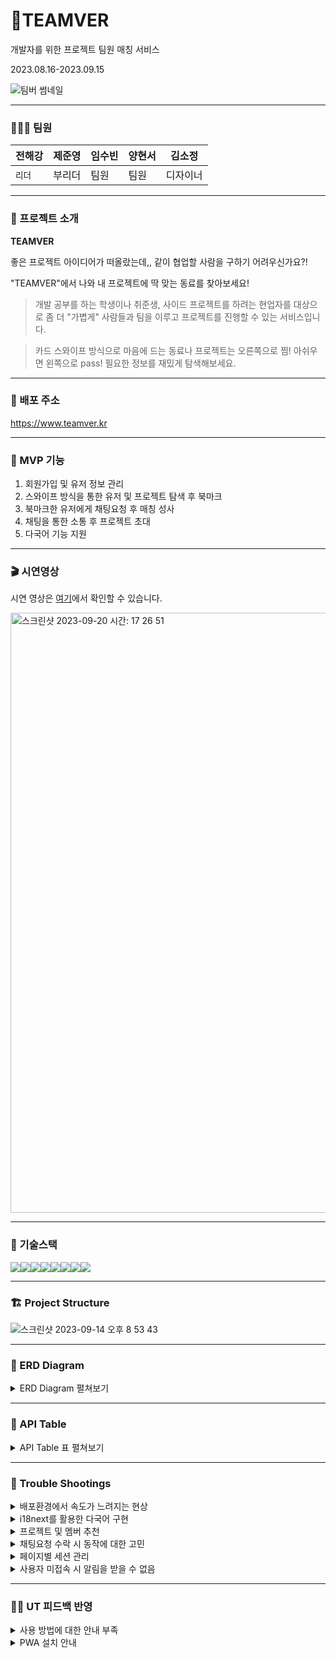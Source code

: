 # 🦫TEAMVER

개발자를 위한 프로젝트 팀원 매칭 서비스

2023.08.16-2023.09.15

![팀버 썸네일](https://github.com/HabitMonster/HabitMonster-FrontEnd/assets/130683029/eaf90845-40a0-44bc-9a8d-d7ad7685f19d)

---

### 🧑🏻‍💻 팀원

| 전해강 | 제준영 | 임수빈 | 양현서 | 김소정   |
| ------ | ------ | ------ | ------ | -------- |
| `리더` | 부리더 | 팀원   | 팀원   | 디자이너 |

---

### 🌈 프로젝트 소개

**TEAMVER**

좋은 프로젝트 아이디어가 떠올랐는데,, 같이 협업할 사람을 구하기 어려우신가요?!

"TEAMVER"에서 나와 내 프로젝트에 딱 맞는 동료를 찾아보세요!

> 개발 공부를 하는 학생이나 취준생, 사이드 프로젝트를 하려는 현업자를 대상으로 좀 더 "가볍게" 사람들과 팀을 이루고 프로젝트를 진행할 수 있는 서비스입니다.

> 카드 스와이프 방식으로 마음에 드는 동료나 프로젝트는 오른쪽으로 찜! 아쉬우면 왼쪽으로 pass! 필요한 정보를 재밌게 탐색해보세요.

---

### 📍 배포 주소

https://www.teamver.kr

---

### 📱 MVP 기능

1. 회원가입 및 유저 정보 관리
2. 스와이프 방식을 통한 유저 및 프로젝트 탐색 후 북마크
3. 북마크한 유저에게 채팅요청 후 매칭 성사
4. 채팅을 통한 소통 후 프로젝트 초대
5. 다국어 기능 지원

---

### 🎬 시연영상

시연 영상은 [여기](https://youtu.be/eVxusmxg6hw)에서 확인할 수 있습니다. 

<img width="960" alt="스크린샷 2023-09-20 시간: 17 26 51" src="https://github.com/HabitMonster/HabitMonster-FrontEnd/assets/130683029/5ea5cf03-b2ed-4782-8e72-2582e7deae8d">

---

### 🧩 기술스택

<img src="https://img.shields.io/badge/html-E34F26?style=for-the-badge&logo=html5&logoColor=white"><img src="https://img.shields.io/badge/typescript-3178C6?style=for-the-badge&logo=typescript&logoColor=white"><img src="https://img.shields.io/badge/next.js-000000?style=for-the-badge&logo=next.js&logoColor=white"><img src="https://img.shields.io/badge/reactquery-FF4154?style=for-the-badge&logo=reactquery&logoColor=white"><img src="https://img.shields.io/badge/zustand-764ABC?style=for-the-badge&logo=&logoColor=white"><img src="https://img.shields.io/badge/emotion-DB7093?style=for-the-badge&logo=emotion&logoColor=white"><img src="https://img.shields.io/badge/supabase-3FCF8E?style=for-the-badge&logo=supabase&logoColor=white"><img src="https://img.shields.io/badge/github-181717?style=for-the-badge&logo=github&logoColor=white">

---

### 🏗️ Project Structure

![스크린샷 2023-09-14 오후 8 53 43](https://github.com/jeonhaekang/teamver/assets/130683029/02a40a08-be38-49c2-a7bb-e223651273d8)

---

### 🔗 ERD Diagram

<details>
<summary>ERD Diagram 펼쳐보기</summary>

<img width="960" alt="스크린샷 2023-09-20 시간: 17 35 53" src="https://github.com/HabitMonster/HabitMonster-FrontEnd/assets/130683029/99b542a7-3ecf-4c5e-b9a4-ee9cc290ec9a">
<img width="960" alt="스크린샷 2023-09-20 시간: 17 35 42" src="https://github.com/HabitMonster/HabitMonster-FrontEnd/assets/130683029/29c40d0d-eb42-486f-835f-a1cb5fa84b20">
<img width="960" alt="스크린샷 2023-09-20 시간: 17 38 31" src="https://github.com/HabitMonster/HabitMonster-FrontEnd/assets/130683029/ede51bdd-fd8c-4a30-aebb-61d51c53d635">

</details>

---

### 📑 API Table

<details>
<summary>API Table 표 펼쳐보기</summary>

| API 이름                                                                                                                                                                                                                                                                                      | 분류     | 함수명                       | Method   | Request                                                                                                                                                                                                                                       | Response                                                                                                                                                                                                                                                                                                 |
| --------------------------------------------------------------------------------------------------------------------------------------------------------------------------------------------------------------------------------------------------------------------------------------------- | -------- | ---------------------------- | -------- | --------------------------------------------------------------------------------------------------------------------------------------------------------------------------------------------------------------------------------------------- | -------------------------------------------------------------------------------------------------------------------------------------------------------------------------------------------------------------------------------------------------------------------------------------------------------- |
| 상수 데이터                                                                                                                                                                                                                                                                                   | Constant | selectConstants              | `Select` | tables: [ ”areas”, ”jobs”, “languages”,“personalities”, “projectTypes”, “positions”, “reactions”, “skills” ]                                                                                                                                  | { areas: ConstantAreaTable, …. }                                                                                                                                                                                                                                                                         |
| 유저 프로필 생성                                                                                                                                                                                                                                                                              | Profile  | insertProfile                | `Insert` | { name: string, introduce: string, imageUrl: string, languages: ProfileLanguageInsert[], skills: ProfileSkillIId[], areas: [], jobs: ProfileJobId[], projectTypes: ProfileProjectTypeId[], personalities: ProfilePersonalityId[] }            |                                                                                                                                                                                                                                                                                                          |
| 유저 프로필 상세                                                                                                                                                                                                                                                                              | Profile  | selectProfile                | `Select` | userId                                                                                                                                                                                                                                        | { id: string, imagUrl: string, name: string, introduce: string, github: string, createdAt: Date, skills: profileSkillRow[], projectTypes: profileProjectTypeRow[], positions: profilePositionRow[], personalities: [], languages: profileLanguageRow[], jobs: profileJobRow[], areas: profileAreaRow[] } |
| 유저 프로필 수정                                                                                                                                                                                                                                                                              | Profile  | updateProfile                | `Update` | { profile?: ProfileInsert, languages?: rofileLanguageInsert[], skills?: ProfileSkillInsert[], areas?: ProfileAreaInsert[], jobs?: ProfileJobInsert[], projectTypes?: ProfilePRojectTypeInsert[], personalities?: ProfilePersonalityInsert[] } |                                                                                                                                                                                                                                                                                                          |
| 사용자 찜                                                                                                                                                                                                                                                                                     | Profile  | insertFollow                 | `Insert` | { myId: string, opponentId: string }                                                                                                                                                                                                          |                                                                                                                                                                                                                                                                                                          |
| 내가 찜한 사용자                                                                                                                                                                                                                                                                              | Profile  | selectFollows                | `Select` | myId: string                                                                                                                                                                                                                                  | profileAllDataRow[]                                                                                                                                                                                                                                                                                      |
| 찜한 사용자 삭제                                                                                                                                                                                                                                                                              | Profile  | deleteFollow                 | `Delete` | followId: string                                                                                                                                                                                                                              |                                                                                                                                                                                                                                                                                                          |
| 이름 중복검사                                                                                                                                                                                                                                                                                 | Profile  | checkNameValidation          | `Select` | nickname: string                                                                                                                                                                                                                              | { blog: string `or` null, createdAt: string, github: string, id: string, imageUrl: string, introduce: string, job: number, name: string, role: number }                                                                                                                                                  |
| 사용자 추천                                                                                                                                                                                                                                                                                   | Profile  | selectRecommendedProfiles    | `Select` | { skills: ConstantSkillRow["id"][], languages: ConstantLanguageRow["id"][], positions: ConstantPositionRow["id"][], areas: ConstantAreaRow["id"][], seedValue: number, userId: string, pageParam?: number, limit?: number }                   | projectAllDataRow[]                                                                                                                                                                                                                                                                                      |
| 참가 모드 변경                                                                                                                                                                                                                                                                                | Profile  | updateRole                   | `Update` | { id: string, role: number }                                                                                                                                                                                                                  |                                                                                                                                                                                                                                                                                                          |
| 프로젝트 상세                                                                                                                                                                                                                                                                                 | Project  | selectProject                | `Select` | projectId: string                                                                                                                                                                                                                             | { id: string, ownerId:string, name: string, description: string, imageUrl: string, recruitCount: text, startDate: Date, endDate: Date, state: ProjectState, types: ProjectTypeRow[], skills: ProjectSkillRow[], positions: ProjectPositionRow[], members: Profile[], languages: ProjectLanguagesRow[] }  |
| 프로젝트 생성                                                                                                                                                                                                                                                                                 | Project  | insertProject                | `Insert` | { ownerId: string, project: ProjectInsert, types: ProjectTypesId[], positions: ProjectPositionId[], languages: ProjectLanguageId[], skills: ProjectSkillId[], members: ProjectMemberId[] }                                                    |                                                                                                                                                                                                                                                                                                          |
| 프로젝트 수정                                                                                                                                                                                                                                                                                 | Project  | updateProject                | `Update` | { project?: ProjectInsert, types?: ProjectTypesInsert[], positions?: ProjectPositionInsert[], languages?: ProjectLanguageInsert[], skills?: ProjectSkillInsert[], members?: ProjectMemberInsert[] }                                           |                                                                                                                                                                                                                                                                                                          |
| 프로젝트 삭제                                                                                                                                                                                                                                                                                 | Project  | deleteProject                | `Delete` | projectId: string                                                                                                                                                                                                                             |                                                                                                                                                                                                                                                                                                          |
| 내 프로젝트 목록 (오너)                                                                                                                                                                                                                                                                       | Project  | selectOwnerProjects          | `Select` | myId: string                                                                                                                                                                                                                                  | projectAllDataRow[]                                                                                                                                                                                                                                                                                      |
| 내 프로젝트 목록 (참가자)                                                                                                                                                                                                                                                                     | Project  | selectMemberProjects         | `Select` | myId: string                                                                                                                                                                                                                                  | projectAllDataRow[]                                                                                                                                                                                                                                                                                      |
| 프로젝트 초대                                                                                                                                                                                                                                                                                 | Project  | insertProjectInvite          | `Insert` | { projectId: string, requesterId: string, receiverId: string }                                                                                                                                                                                |                                                                                                                                                                                                                                                                                                          |
| 프로젝트 초대 상태 변경                                                                                                                                                                                                                                                                       | Project  | updateProjectInviteState     | `Update` | { id: string, state: invite_state }                                                                                                                                                                                                           |                                                                                                                                                                                                                                                                                                          |
| 초대된 프로젝트 목록                                                                                                                                                                                                                                                                          | Project  | selectProjectInvites         | `Select` | receiverId: string                                                                                                                                                                                                                            |                                                                                                                                                                                                                                                                                                          |
| 프로젝트 찜                                                                                                                                                                                                                                                                                   | Project  | insertFollowProject          | `Insert` | { followerId: string, projectId: string }                                                                                                                                                                                                     |                                                                                                                                                                                                                                                                                                          |
| 내가 찜한 프로젝트 목록                                                                                                                                                                                                                                                                       | Project  | selectFollowProjects         | `Select` | myId: string                                                                                                                                                                                                                                  | { id: number, project: projectAllDataRow }[]                                                                                                                                                                                                                                                             |
| 프로젝트에 멤버 추가                                                                                                                                                                                                                                                                          | Project  | insertMemberToProject        | `Insert` | projectMembersInsertData: ProjectMembersInsert                                                                                                                                                                                                |                                                                                                                                                                                                                                                                                                          |
| 프로젝트에서 멤버 삭제                                                                                                                                                                                                                                                                        | Project  | deleteMemberInProject        | `Delete` | { projectId: number, memberId: string }                                                                                                                                                                                                       |                                                                                                                                                                                                                                                                                                          |
| 프로젝트 찜 삭제                                                                                                                                                                                                                                                                              | Project  | deleteFollowProject          | `Delete` | followProjectId: number                                                                                                                                                                                                                       |                                                                                                                                                                                                                                                                                                          |
| 프로젝트 추천                                                                                                                                                                                                                                                                                 | Project  | selectRecommendedProjects    | `Select` | { seedValue: number, userId: string, areas: ConstantAreaRow["id"][], projectType?: number, pageParam?: number, limit?: number }                                                                                                               | projectAllDataRow[]                                                                                                                                                                                                                                                                                      |
| 프로젝트 모집 상태 변경                                                                                                                                                                                                                                                                       | Project  | updateProjectState           | `Update` | { id: number, state: ProjectDataRow["state"] }                                                                                                                                                                                                |                                                                                                                                                                                                                                                                                                          |
| 채팅 요청 (멤버)                                                                                                                                                                                                                                                                              | Chat     | insertChatRequestMember      | `Insert` | { requesterId: string, receiverId: string }                                                                                                                                                                                                   |                                                                                                                                                                                                                                                                                                          |
| 채팅 요청 (오너)                                                                                                                                                                                                                                                                              | Chat     | insertChatRequestOwner       | `Insert` | { requesterId: string, receiverId: string }                                                                                                                                                                                                   |                                                                                                                                                                                                                                                                                                          |
| 내 채팅 요청 목록 (오너)                                                                                                                                                                                                                                                                      | Chat     | selectChatRequestOwner       | `Select` | { receiverId: string, state: invite_state }                                                                                                                                                                                                   | { id: number, state: invite_state, requesterProfile: profileAllDataRow }[]                                                                                                                                                                                                                               |
| 내 채팅 요청 목록 (멤버)                                                                                                                                                                                                                                                                      | Chat     | selectChatRequestMember      | `Select` | { receiverId: string, state: invite_state }                                                                                                                                                                                                   | { id: number, state: invite_state, requesterProfile: profileAllDataRow }[]                                                                                                                                                                                                                               |
| 채팅 요청 삭제 (멤버)                                                                                                                                                                                                                                                                         | Chat     | deleteChatRequestMember      | `Delete` | id: number                                                                                                                                                                                                                                    |                                                                                                                                                                                                                                                                                                          |
| 채팅 요청 삭제 (오너)                                                                                                                                                                                                                                                                         | Chat     | deleteChatRequestOwner       | `Delete` | id: number                                                                                                                                                                                                                                    |                                                                                                                                                                                                                                                                                                          |
| 채팅 요청 상태 변경 (오너)                                                                                                                                                                                                                                                                    | Chat     | updateChatRequestOwnerState  | `Update` | { id:string, state: invite_state }                                                                                                                                                                                                            |                                                                                                                                                                                                                                                                                                          |
| 채팅 요청 상태 변경 (멤버)                                                                                                                                                                                                                                                                    | Chat     | updateChatRequestMemberState | `Update` | { id:string, state: invite_state }                                                                                                                                                                                                            |                                                                                                                                                                                                                                                                                                          |
| 내 채팅 목록                                                                                                                                                                                                                                                                                  | Chat     | selectChatRoom               | `Select` | { roomId: string, userId: string }                                                                                                                                                                                                            | { id: int, members: profileAllDataRow[], messages: { id: number, message: string, sender: ProfileAllDataRow, createAt: Date }}                                                                                                                                                                           |
| 읽지 않은 메세지 확인                                                                                                                                                                                                                                                                         | Chat     | selectChatRooms              | `Select` | userId: string                                                                                                                                                                                                                                | { id: int, members: profileAllDataRow[], messages: { id: number, message: string, sender: ProfileAllDataRow, createAt: Date }}                                                                                                                                                                           |
| 채팅 메세지 입력하기                                                                                                                                                                                                                                                                          | Chat     | insertChatMessage            | `Insert` | { roomId: string, senderId: string, message: string }                                                                                                                                                                                         |                                                                                                                                                                                                                                                                                                          |
| 채팅 메세지 목록                                                                                                                                                                                                                                                                              | Chat     | selectChatMessages           | `Select` | roomId: number                                                                                                                                                                                                                                | { id: string, senderProfile: profileAllDataRow, message: string, createdAt: Date }[]                                                                                                                                                                                                                     |
| 채팅방에 참여한 유저 삭제                                                                                                                                                                                                                                                                     | Chat     | deleteChatMember             | `Delete` | { userId : string, roomId : number, }                                                                                                                                                                                                         |                                                                                                                                                                                                                                                                                                          |
| 채팅방 생성과 생성된 방에 유저 추가                                                                                                                                                                                                                                                           | Chat     | insertChatRoomWithMember     | `Insert` | { requestId: string, receiverId: string }                                                                                                                                                                                                     |                                                                                                                                                                                                                                                                                                          |
| 채팅창 유저 상태 변경                                                                                                                                                                                                                                                                         | Chat     | updateChatMemberState        | `Update` | { roomId: number, userId: string, state: boolean }                                                                                                                                                                                            |                                                                                                                                                                                                                                                                                                          |
| 채팅 요청 상태 변경 (오너)                                                                                                                                                                                                                                                                    | Chat     | updateChatRequestOwnerState  | `Update` | { id: number, state: "GRANT" `or` "DENIED" }                                                                                                                                                                                                  |                                                                                                                                                                                                                                                                                                          |
| 채팅 요청 상태 변경 (멤버)                                                                                                                                                                                                                                                                    | Chat     | updateChatRequestMemberState | `Update` | { id: number, state: "GRANT" `or` "DENIED" }                                                                                                                                                                                                  |                                                                                                                                                                                                                                                                                                          |
| 마지막 읽은 채팅 업데이트                                                                                                                                                                                                                                                                     | Chat     | updateLastReadMessage        | `Update` | { userId: string, roomId: number, lastReadMessageId: number }                                                                                                                                                                                 |                                                                                                                                                                                                                                                                                                          |
| 메세지 읽음 처리                                                                                                                                                                                                                                                                              | Chat     | updateMessageReadState       | `Update` | { roomId: string, userId: string }                                                                                                                                                                                                            |                                                                                                                                                                                                                                                                                                          |
| 채팅 상대 불러오기                                                                                                                                                                                                                                                                            | Chat     | selectOpponent               | `Select` | { roomId: string, userId: string }                                                                                                                                                                                                            | ProfileAllDataRow                                                                                                                                                                                                                                                                                        |
| 읽지 않은 메세지 불러오기(네비게이션바 표시)                                                                                                                                                                                                                                                  | Chat     | selectUnreadMessageCount     | `Select` | userId: string                                                                                                                                                                                                                                | data: number                                                                                                                                                                                                                                                                                             |
| 레파지토리 목록 불러오기                                                                                                                                                                                                                                                                      | Github   | getRepos                     | `Select` | username: string                                                                                                                                                                                                                              | GithubData[]                                                                                                                                                                                                                                                                                             |
| 레파지토리 1개 불러오기                                                                                                                                                                                                                                                                       | Github   | getRepo                      | `Select` | repoUrl: string                                                                                                                                                                                                                               | GithubData                                                                                                                                                                                                                                                                                               |
| 사용자 찜                                                                                                                                                                                                                                                                                     | Profile  | insertFollow                 | `Insert` | { myId: string, opponentId: string }                                                                                                                                                                                                          |                                                                                                                                                                                                                                                                                                          |
| 내가 찜한 사용자                                                                                                                                                                                                                                                                              | Profile  | selectFollows                | `Select` | myId: string                                                                                                                                                                                                                                  | profileAllDataRow[]                                                                                                                                                                                                                                                                                      |
| 찜한 사용자 삭제                                                                                                                                                                                                                                                                              | Profile  | deleteFollow                 | `Delete` | followId: string                                                                                                                                                                                                                              |                                                                                                                                                                                                                                                                                                          |
| 이름 중복검사                                                                                                                                                                                                                                                                                 | Profile  | checkNameValidation          | `Select` | nickname: string                                                                                                                                                                                                                              | { blog: string `or` null,createdAt: string, github: string, id: string, imageUrl: string, introduce: string, job: number, name: string, role: number }                                                                                                                                                   |
| 사용자 추천                                                                                                                                                                                                                                                                                   | Profile  | selectRecommendedProfiles    | `Select` | { skills: ConstantSkillRow["id"][], languages: ConstantLanguageRow["id"][], positions: ConstantPositionRow["id"][], areas: ConstantAreaRow["id"][], seedValue: number, userId: string, pageParam?: number, limit?: number }                   | projectAllDataRow[]                                                                                                                                                                                                                                                                                      |
| 참가 모드 변경                                                                                                                                                                                                                                                                                | Profile  | updateRole                   | `Update` | { id: string, role: number }                                                                                                                                                                                                                  |                                                                                                                                                                                                                                                                                                          |
| 프로젝트 상세                                                                                                                                                                                                                                                                                 | Project  | selectProject                | `Select` | projectId: string                                                                                                                                                                                                                             | { id: string, ownerId:string, name: string, description: string, imageUrl: string, recruitCount: text, startDate: Date, endDate: Date, state: ProjectState, types: ProjectTypeRow[], skills: ProjectSkillRow[], positions: ProjectPositionRow[], members: Profile[], languages: ProjectLanguagesRow[] }  |
| 프로젝트 생성                                                                                                                                                                                                                                                                                 | Project  | insertProject                | `Insert` | { ownerId: string, project: ProjectInsert, types: ProjectTypesId[], positions: ProjectPositionId[], languages: ProjectLanguageId[], skills: ProjectSkillId[], members: ProjectMemberId[] }                                                    |                                                                                                                                                                                                                                                                                                          |
| 프로젝트 수정                                                                                                                                                                                                                                                                                 | Project  | updateProject                | `Update` | { project?: ProjectInsert, types?: ProjectTypesInsert[], positions?: ProjectPositionInsert[], languages?: ProjectLanguageInsert[], skills?: ProjectSkillInsert[], members?: ProjectMemberInsert[] }                                           |                                                                                                                                                                                                                                                                                                          |
| 프로젝트 삭제                                                                                                                                                                                                                                                                                 | Project  | deleteProject                | `Delete` | projectId: string                                                                                                                                                                                                                             |                                                                                                                                                                                                                                                                                                          |
| 내 프로젝트 목록 (오너)                                                                                                                                                                                                                                                                       | Project  | selectOwnerProjects          | `Select` | myId: string                                                                                                                                                                                                                                  | projectAllDataRow[]                                                                                                                                                                                                                                                                                      |
| 내 프로젝트 목록 (참가자)                                                                                                                                                                                                                                                                     | Project  | selectMemberProjects         | `Select` | myId: string                                                                                                                                                                                                                                  | projectAllDataRow[]                                                                                                                                                                                                                                                                                      |
| 프로젝트 초대                                                                                                                                                                                                                                                                                 | Project  | insertProjectInvite          | `Insert` | { projectId: string, requesterId: string, receiverId: string }                                                                                                                                                                                |                                                                                                                                                                                                                                                                                                          |
| 프로젝트 초대 상태 변경                                                                                                                                                                                                                                                                       | Project  | updateProjectInviteState     | `Update` | { id: string, state: invite_state }                                                                                                                                                                                                           |                                                                                                                                                                                                                                                                                                          |
| 초대된 프로젝트 목록                                                                                                                                                                                                                                                                          | Project  | selectProjectInvites         | `Select` | receiverId: string                                                                                                                                                                                                                            |                                                                                                                                                                                                                                                                                                          |
| 프로젝트 찜                                                                                                                                                                                                                                                                                   | Project  | insertFollowProject          | `Insert` | { followerId: string, projectId: string }                                                                                                                                                                                                     |                                                                                                                                                                                                                                                                                                          |
| 내가 찜한 프로젝트 목록                                                                                                                                                                                                                                                                       | Project  | selectFollowProjects         | `Select` | myId: string                                                                                                                                                                                                                                  | { id: number, project: projectAllDataRow }[]                                                                                                                                                                                                                                                             |
| 프로젝트에 멤버 추가                                                                                                                                                                                                                                                                          | Project  | insertMemberToProject        | `Insert` | projectMembersInsertData: ProjectMembersInsert                                                                                                                                                                                                |                                                                                                                                                                                                                                                                                                          |
| 프로젝트에서 멤버 삭제                                                                                                                                                                                                                                                                        | Project  | deleteMemberInProject        | `Delete` | { projectId: number, memberId: string }                                                                                                                                                                                                       |                                                                                                                                                                                                                                                                                                          |
| 프로젝트 찜 삭제                                                                                                                                                                                                                                                                              | Project  | deleteFollowProject          | `Delete` | followProjectId: number                                                                                                                                                                                                                       |                                                                                                                                                                                                                                                                                                          |
| 프로젝트 추천                                                                                                                                                                                                                                                                                 | Project  | selectRecommendedProjects    | `Select` | { seedValue: number, userId: string, areas: ConstantAreaRow["id"][], projectType?: number, pageParam?: number, limit?: number }                                                                                                               | projectAllDataRow[]                                                                                                                                                                                                                                                                                      |
| 프로젝트 모집 상태 변경                                                                                                                                                                                                                                                                       | Project  | updateProjectState           | `Update` | { id: number, state: ProjectDataRow["state"] }                                                                                                                                                                                                |                                                                                                                                                                                                                                                                                                          |
| 채팅 요청 (멤버)                                                                                                                                                                                                                                                                              | Chat     | insertChatRequestMember      | `Insert` | { requesterId: string, receiverId: string }                                                                                                                                                                                                   |                                                                                                                                                                                                                                                                                                          |
| 채팅 요청 (오너)                                                                                                                                                                                                                                                                              | Chat     | insertChatRequestOwner       | `Insert` | { requesterId: string, receiverId: string }                                                                                                                                                                                                   |                                                                                                                                                                                                                                                                                                          |
| 내 채팅 요청 목록 (오너)                                                                                                                                                                                                                                                                      | Chat     | selectChatRequestOwner       | `Select` | { receiverId: string, state: invite_state }                                                                                                                                                                                                   | { id: number, state: invite_state, requesterProfile: profileAllDataRow }[]                                                                                                                                                                                                                               |
| 내 채팅 요청 목록 (멤버)                                                                                                                                                                                                                                                                      | Chat     | selectChatRequestMember      | `Select` | { receiverId: string, state: invite_state }                                                                                                                                                                                                   | { id: number, state: invite_state, requesterProfile: profileAllDataRow }[]                                                                                                                                                                                                                               |
| 채팅 요청 삭제 (멤버)                                                                                                                                                                                                                                                                         | Chat     | deleteChatRequestMember      | `Delete` | id: number                                                                                                                                                                                                                                    |                                                                                                                                                                                                                                                                                                          |
| 채팅 요청 삭제 (오너)                                                                                                                                                                                                                                                                         | Chat     | deleteChatRequestOwner       | `Delete` | id: number                                                                                                                                                                                                                                    |                                                                                                                                                                                                                                                                                                          |
| 채팅 요청 상태 변경 (오너)                                                                                                                                                                                                                                                                    | Chat     | updateChatRequestOwnerState  | `Update` | { id:string, state: invite_state }                                                                                                                                                                                                            |                                                                                                                                                                                                                                                                                                          |
| 채팅 요청 상태 변경 (멤버)                                                                                                                                                                                                                                                                    | Chat     | updateChatRequestMemberState | `Update` | { id:string, state: invite_state }                                                                                                                                                                                                            |                                                                                                                                                                                                                                                                                                          |
| 내 채팅 목록                                                                                                                                                                                                                                                                                  | Chat     | selectChatRoom               | `Select` | { roomId: string, userId: string }                                                                                                                                                                                                            | { id: int, members: profileAllDataRow[], messages: { id: number, message: string, sender: ProfileAllDataRow, createAt: Date }}                                                                                                                                                                           |
| 읽지 않은 메세지 확인                                                                                                                                                                                                                                                                         | Chat     | selectChatRooms              | `Select` | userId: string                                                                                                                                                                                                                                | { id: int, members: profileAllDataRow[], messages: { id: number, message: string, sender: ProfileAllDataRow, createAt: Date }}                                                                                                                                                                           |
| 채팅 메세지 입력하기                                                                                                                                                                                                                                                                          | Chat     | insertChatMessage            | `Insert` | { roomId: string, senderId: string, message: string }                                                                                                                                                                                         |                                                                                                                                                                                                                                                                                                          |
| 채팅 메세지 목록                                                                                                                                                                                                                                                                              | Chat     | selectChatMessages           | `Select` | roomId: number                                                                                                                                                                                                                                | { id: string, senderProfile: profileAllDataRow, message: string, createdAt: Date }[]                                                                                                                                                                                                                     |
| 채팅방에 참여한 유저 삭제                                                                                                                                                                                                                                                                     | Chat     | deleteChatMember             | `Delete` | { userId : string, roomId : number, }                                                                                                                                                                                                         |                                                                                                                                                                                                                                                                                                          |
| 채팅방 생성과 생성된 방에 유저 추가                                                                                                                                                                                                                                                           | Chat     | insertChatRoomWithMember     | `Insert` | { requestId: string, receiverId: string }                                                                                                                                                                                                     |                                                                                                                                                                                                                                                                                                          |
| 채팅창 유저 상태 변경                                                                                                                                                                                                                                                                         | Chat     | updateChatMemberState        | `Update` | { roomId: number, userId: string, state: boolean }                                                                                                                                                                                            |                                                                                                                                                                                                                                                                                                          |
| 채팅 요청 상태 변경 (오너)                                                                                                                                                                                                                                                                    | Chat     | updateChatRequestOwnerState  | `Update` | { id: number, state: "GRANT" `or` "DENIED" }                                                                                                                                                                                                  |                                                                                                                                                                                                                                                                                                          |
| 채팅 요청 상태 변경 (멤버)                                                                                                                                                                                                                                                                    | Chat     | updateChatRequestMemberState | `Update` | { id: number, state: "GRANT" `or` "DENIED" }                                                                                                                                                                                                  |                                                                                                                                                                                                                                                                                                          |
| 마지막 읽은 채팅 업데이트                                                                                                                                                                                                                                                                     | Chat     | updateLastReadMessage        | `Update` | { userId: string, roomId: number, lastReadMessageId: number }                                                                                                                                                                                 |                                                                                                                                                                                                                                                                                                          |
| 메세지 읽음 처리                                                                                                                                                                                                                                                                              | Chat     | updateMessageReadState       | `Update` | { roomId: string, userId: string }                                                                                                                                                                                                            |                                                                                                                                                                                                                                                                                                          |
| 채팅 상대 불러오기                                                                                                                                                                                                                                                                            | Chat     | selectOpponent               | `Select` | { roomId: string, userId: string }                                                                                                                                                                                                            | ProfileAllDataRow                                                                                                                                                                                                                                                                                        |
| 읽지 않은 메세지 불러오기(네비게이션바 표시) &nbsp;&nbsp;&nbsp;&nbsp;&nbsp;&nbsp;&nbsp;&nbsp;&nbsp;&nbsp;&nbsp;&nbsp;&nbsp;&nbsp;&nbsp;&nbsp;&nbsp;&nbsp;&nbsp;&nbsp;&nbsp;&nbsp;&nbsp;&nbsp;&nbsp;&nbsp;&nbsp;&nbsp;&nbsp;&nbsp;&nbsp;&nbsp;&nbsp;&nbsp;&nbsp;&nbsp;&nbsp;&nbsp;&nbsp;&nbsp; | Chat     | selectUnreadMessageCount     | `Select` | userId: string                                                                                                                                                                                                                                | data: number                                                                                                                                                                                                                                                                                             |
| 레파지토리 목록 불러오기                                                                                                                                                                                                                                                                      | Github   | getRepos                     | `Select` | username: string                                                                                                                                                                                                                              | GithubData[]                                                                                                                                                                                                                                                                                             |
| 레파지토리 1개 불러오기                                                                                                                                                                                                                                                                       | Github   | getRepo                      | `Select` | repoUrl: string                                                                                                                                                                                                                               | GithubData                                                                                                                                                                                                                                                                                               |
| 알림 목록 불러오기 (멤버)                                                                                                                                                                                                                                                                     | Notice   | selectNoticeMember           | `Select` | myId: string                                                                                                                                                                                                                                  | NoticeMemberAllDataRow[]                                                                                                                                                                                                                                                                                 |
| 알림 목록 불러오기 (오너)                                                                                                                                                                                                                                                                     | Notice   | selectNoticeOwner            | `Select` | myId: string                                                                                                                                                                                                                                  | NoticeOwnerAllDataRow[]                                                                                                                                                                                                                                                                                  |
| 읽지 않은 알림 (멤버)                                                                                                                                                                                                                                                                         | Notice   | selectNoticeCountMember      | `Select` | myId: string                                                                                                                                                                                                                                  | data: number                                                                                                                                                                                                                                                                                             |
| 읽지 않은 알림 (오너)                                                                                                                                                                                                                                                                         | Notice   | selectNoticeCountOwner       | `Select` | myId: string                                                                                                                                                                                                                                  | data: number                                                                                                                                                                                                                                                                                             |
| 알림 추가 (멤버)                                                                                                                                                                                                                                                                              | Notice   | insertNoticeMember           | `Insert` | {receiverId: string, requesterId: string, state: "ChatRequest" `or` "ChatGranted" `or` "TeamRequest" `or` "TeamGranted”}                                                                                                                      |                                                                                                                                                                                                                                                                                                          |
| 알림 추가 (오너)                                                                                                                                                                                                                                                                              | Notice   | insertNoticeOwner            | `Insert` | {receiverId: string, requesterId: string, state: "ChatRequest" `or` "ChatGranted" `or` "TeamRequest" `or` "TeamGranted”}                                                                                                                      |                                                                                                                                                                                                                                                                                                          |
| 알림 읽음 표시 (멤버)                                                                                                                                                                                                                                                                         | Notice   | updateNoticeMember           | `Update` | id: number                                                                                                                                                                                                                                    |                                                                                                                                                                                                                                                                                                          |
| 알림 읽음 표시 (오너)                                                                                                                                                                                                                                                                         | Notice   | updateNoticeOwner            | `Update` | id: number                                                                                                                                                                                                                                    |                                                                                                                                                                                                                                                                                                          |
| 알림 삭제 (멤버)                                                                                                                                                                                                                                                                              | Notice   | deleteNoticeMember           | `Delete` | id: number                                                                                                                                                                                                                                    |                                                                                                                                                                                                                                                                                                          |
| 알림 삭제 (오너)                                                                                                                                                                                                                                                                              | Notice   | deleteNoticeOwner            | `Delete` | id: number                                                                                                                                                                                                                                    |                                                                                                                                                                                                                                                                                                          |

</details>

---

### 💫 Trouble Shootings

<details>
<summary>배포환경에서 속도가 느려지는 현상</summary>

`문제`.

Vercel을 통해서 서비스를 배포한 환경에서 접속이 느려지는 현상

npm build, npm start로 실행한 로컬 환경에서는 속도가 정상

---

`시도`.

1.  서버사이드 렌더링에서 prefetch의 속도 측정
    `perfomance.now`를 사용해 prefetch에 소요되는 시간을 계산, 약 `60ms`로 빠르게 이루어지기에 문제없음

    ```tsx
    export const getServerSideProps: GetServerSideProps = requireAuthentication(
      async (context, session) => {
        // 시작 기록
        const start = performance.now();

        const queryClient = new QueryClient();

        await queryClient.prefetchQuery(profileKeys.selectProfile(session.user.id), () =>
          selectProfile(session.user.id)
        );

        // 종료 기록
        const end = performance.now();

        // 기록 계산
        console.log(`${end - start}ms`);

        return {
          props: {
            session,
            ...(await serverSideTranslations(context.locale as string, [
              "common",
              "profile",
              "project"
            ]))
          }
        };
      }
    );
    ```

2.  `@next/bundle-analyzer`를 사용하여 번들 사이즈 측정
    모든 번들이 500kb이하로 문제되는 번들을 발견하지 못함
    <img width="1431" alt="%E1%84%89%E1%85%B3%E1%84%8F%E1%85%B3%E1%84%85%E1%85%B5%E1%86%AB%E1%84%89%E1%85%A3%E1%86%BA_2023-09-04_%E1%84%8B%E1%85%A9%E1%84%8C%E1%85%A5%E1%86%AB_11 46 37" src="https://github.com/jeonhaekang/teamver/assets/130683029/8abae48e-375d-4859-b6a4-5ae586e1ba1b">

---

`해결`.

Vercel의 위치가 기본값인 워싱턴으로 설정되어 있었음, supabase 서버의 위치는 서울으로 설정되어 있었기에 물리적인 거리가 멀어서 응답이 지연됨

Function Region을 서울로 변경하여 적용
<img width="938" alt="서울" src="https://github.com/jeonhaekang/teamver/assets/130683029/97060e60-74cf-4496-8936-31fe890224d9">

변경전 라이트 하우스 Total Blocking Time이 240ms 였으나
<img width="732" alt="전" src="https://github.com/jeonhaekang/teamver/assets/130683029/06f7cfb5-25eb-44ac-a5d5-40932674432f">

수정 후 Total Blocking Time이 0ms로 크게 개선됨
<img width="679" alt="후" src="https://github.com/jeonhaekang/teamver/assets/130683029/5bf14168-8d49-443b-b86b-18ec9257cf0c">

</details>

<details>
<summary>i18next를 활용한 다국어 구현</summary>

`문제 1`.

JSON 파일을 통해 번역파일을 관리하는 과정에서 협업의 불편함 발생

`해결`.

1. 구글 스프레드 시트를 활용한 번역 데이터 관리 실시간으로 팀원들과 번역본 공유
2. npm script를 통해서 시트를 자동으로 JSON파일로 생성하도록 자동화
   <img width="748" alt="다국어" src="https://github.com/jeonhaekang/teamver/assets/130683029/f7a0ba57-193c-4fce-a17f-ab358cc5e42f">
   npm script를 이용한 번역 json파일 생성 및 구글 스프레드시트 업로드 자동화

---

`문제 2`.

언어를 선택할 때 url에 의존하기 때문에, 언어 변경 후 뒤로가기 버튼 사용 시 다시 이전 언어로 복구되는 현상

`해결`.

middleware를 사용하여 쿠키에 저장한 locale과 이동할 페이지의 locale이 다를시 redirect

```tsx
const PUBLIC_FILE = /\\.(.*)$/;

export const middleware = async (req: NextRequest) => {
  const res = NextResponse.next();

  if (
    req.nextUrl.pathname.startsWith("/_next") ||
    req.nextUrl.pathname.includes("/api/") ||
    PUBLIC_FILE.test(req.nextUrl.pathname)
  ) {
    return;
  }

  const selectedLocale = req.cookies.get("locale")?.value ?? "ko";

  if (req.nextUrl.locale !== selectedLocale) {
    return NextResponse.redirect(
      new URL(`/${selectedLocale}${req.nextUrl.pathname}${req.nextUrl.search}`, req.url)
    );
  }

  return res;
};
```

</details>

<details>
<summary>프로젝트 및 멤버 추천</summary>

모집자에게는 유저를, 참가자에게는 프로젝트를 추천하는 기능

---

`문제`.

프로젝트 및 멤버를 추천하는 과정에서 발생한 문제

1. 추천 항목이 항상 정해진 순서대로 노출되는 문제 발생
2. 랜덤하게 순서를 받을 경우 무한 스크롤 구현 시 같은 요소가 추천되는 문제 발생

`해결`.

Supabase의 SQL을 활용해 순서를 랜덤으로 전달받고, SEED를 활용해 특정 값을 전달, 그 값이 변하지 않으면 다시 랜덤하게 생성되지 않도록 조치

```sql
CREATE
OR REPLACE FUNCTION "select_recommended_members" (
  "seedValue" double precision,
  "userId" uuid,
  "skills" INTEGER[],
  "languages" INTEGER[],
  "positions" INTEGER[],
  "areas" INTEGER[]
) RETURNS SETOF profiles AS $$
BEGIN
    PERFORM SETSEED("seedValue");

    RETURN QUERY
    SELECT
       *
    FROM
        profiles
    WHERE
       // ...table join
		ORDER BY
        RANDOM();
END;
$$ LANGUAGE plpgsql;

```

</details>

<details>
<summary>채팅요청 수락 시 동작에 대한 고민</summary>

채팅 요청 수락을 누르면 채팅방이 하나 생성되고, 그 방에 요청자와 수신자가 포함되어야 한다.

---

`문제`.

```jsx
 export const insertChatRoomWithMember = async ({
   requesterId,
   receiverId
 }: {
   requesterId: string;
   receiverId: string;
 }) => {
   const { data, error }: InsertChatRoomResponse = await supabase
     .from("chatRoom")
     .insert([{ createdAt: new Date() }]);

   if (error) throw new Error("채팅방을 생성하는데 실패했습니다.");

   if (data && "id" in data[0]) {
     const roomId = (data as ChatRoomRow[])[0].id;

     const { error: memberError } = await supabase.from("chatMembers").insert([
       { roomId, userId: receiverId },
       { roomId, userId: requesterId }
     ]);

     if (memberError) throw new Error("채팅멤버를 생성하는데 실패했습니다.");
   }
 };

```

1. 중간에 오류가 발생했을 때 멤버 없는 채팅방이 생성되는 것과 같은 문제가 생길 수 있다.
2. API를 여러번 호출

---

`과정`.

sql을 통해 위 작업을 한번에 수행하는 함수를 생성해 클라이언트에서 호출

```jsx
CREATE OR REPLACE FUNCTION insert_chatroom_with_member(requester_id text, receiver_id text)
RETURNS void AS $$
DECLARE
  new_room_id integer;
BEGIN
  INSERT INTO "chatRooms" ("createdAt") VALUES (NOW())
  RETURNING id INTO new_room_id;

  INSERT INTO "chatMembers" ("roomId", "userId", "createdAt")
  VALUES
    (new_room_id, requester_id::uuid, NOW()),
    (new_room_id, receiver_id::uuid, NOW());

  INSERT INTO "chatReadStatus" ("userId", "roomId")
  VALUES
    (requester_id::uuid, new_room_id),
    (receiver_id::uuid, new_room_id);
END; $$ LANGUAGE plpgsql;

```

---

`해결`.

supabase의 trigger기능을 사용해 chatRequest의 상태가 수락으로 변경되면 자동으로 멤버를 등록하는 sql이 실행되도록 처리

클라이언트에서 호출하지 않아도 서버에서 자동으로 실행

```tsx
CREATE OR REPLACE FUNCTION handle_chat_request_owner() RETURNS TRIGGER AS $$
DECLARE
  new_room_id integer;
BEGIN
  -- chatRequest의 state가 'GRANT'로 변경될 경우
  IF NEW.state = 'GRANT' THEN

    -- 새 chatRoom 생성
    INSERT INTO "chatRooms" ("createdAt") VALUES (NOW())
    RETURNING id INTO new_room_id;

    INSERT INTO "chatMembers" ("userId", "roomId", "createdAt")
    VALUES (NEW."requesterId", new_room_id, NOW()), (NEW."receiverId", new_room_id, NOW());
  END IF;

  RETURN NEW;
END;
$$ LANGUAGE plpgsql;

CREATE TRIGGER chat_request_owner_trigger
AFTER INSERT OR UPDATE OF state ON "chatRequestOwner"
FOR EACH ROW EXECUTE FUNCTION handle_chat_request_owner();

```

</details>

<details>
<summary>페이지별 세션 관리</summary>

`문제`.

로그인이 되어있지 않은 유저가 사이트에 접근했을 때 인가 문제.

---

`과정`.

서버사이드에서 세션을 검사 후 세션이 없으면 로그인 페이지로 리다이렉트

세션 검사 코드를 매번 입력해야하는 번거로움 발생

```jsx
export const getServerSideProps: GetServerSideProps = async (ctx) => {
  const supabaseClient = createPagesServerClient < Database > ctx;

  const {
    data: { session }
  } = await supabaseClient.auth.getSession();

  if (!session) {
    return {
      redirect: {
        destination: "/",
        permanent: false
      }
    };
  }

  return {
    props: {
      user: session.user,
      ...(await serverSideTranslations(ctx.locale, ["profile"]))
    }
  };
};
```

---

`해결`.

서버사이드 렌더링시 세션을 검사해주는 함수를 생성

```tsx
// requireSessionProps
type GSSPWrapper = (
  context: GetServerSidePropsContext,
  session: Session
) => Promise<GetServerSidePropsResult<{ session: Session }>>;

export const requireAuthentication = (gssp: GSSPWrapper): GetServerSideProps => {
  return async (
    context: GetServerSidePropsContext
  ): Promise<GetServerSidePropsResult<{ session: Session }>> => {
    const supabase = createPagesServerClient<Database>(context);

    const {
      data: { session }
    } = await supabase.auth.getSession();

    if (!session) {
      return {
        redirect: {
          destination: "/",
          statusCode: 302
        }
      };
    }

    const response = await gssp(context, session);

    return response;
  };
};
```

해당 함수를 사용하여 로그인한 유저만 접근할 수 있도록 처리

```tsx
// index.page.tsx
export const getServerSideProps: GetServerSideProps = requireAuthentication(
  async (context, session) => {
    return {
      props: {
        session,
        ...(await serverSideTranslations(context.locale as string, ["common", "chat"]))
      }
    };
  }
);
```

</details>

<details>
<summary>사용자 미접속 시 알림을 받을 수 없음</summary>

`문제`.

알림을 받는 사용자 쪽에서 특정 테이블에 변화가 일어나면 알림 테이블에 데이터를 추가하는 방식으로 로직을 짰지만, 그러면 해당 사용자가 접속하지 않은 상태에서는 알림을 전혀 받을수 없게 됨

```jsx
import { useUser } from "@supabase/auth-helpers-react";
import type { User } from "@supabase/supabase-js";
import { useQueryClient } from "@tanstack/react-query";

export const Notifications = () => {
  const user = useUser() as User;
  const queryClient = useQueryClient();

  useMount(() => {
    if (!user.id) return;

    const notice = supabase
      .channel("notice")
      .on(
        "postgres_changes",
        {
          event: "INSERT",
          schema: "public",
          table: "chatRequestMember",
          filter: `receiverId=eq.${user.id}`
        },
        () => {
          queryClient.invalidateQueries(noticeKeys.selectNoticeOwner(user.id));
        }
      )
      .subscribe();

    return () => {
      supabase.removeChannel(notice);
    };
  });

  return <></>;
};
```

`해결`.

알림을 받는 주체가 아닌, 알림을 보내는 사용자 측에서 특정 테이블에 변화를 일으킬 때 알림 테이블에 추가해 주는 방식으로 로직을 변경해 문제 해결.

```jsx
const { mutate: insertNoticeOwnerMutate } = useInsertNoticeOwner();

const { mutate: insertChatRequestMemberMutate } = useInsertChatRequestsMemberMutate({
  onSuccess: () => {
    queryClient.invalidateQueries(projectsKey.selectFollowProjects(userId));

    insertNoticeOwnerMutate({
      receiverId: data.project.ownerId,
      requesterId: userId,
      state: "ChatRequest"
    });

    toast({ type: "success", message: t("채팅을 성공적으로 요청했습니다") });
  },

  onError: () => {
    toast({ type: "error", message: t("채팅 요청을 실패했습니다") });
  }
});
```

</details>

---

### 👂🏻 UT 피드백 반영

<details>
<summary>사용 방법에 대한 안내 부족</summary>

`문제`.

유저 테스트 결과 의외로 어떻게 사용하는지 모르겠다는 의견이 많았다.

![스크린샷 2023-09-14 오후 10 03 53](https://github.com/jeonhaekang/teamver/assets/130683029/d11408a9-7f66-4d57-bd28-317fc85a0a69)

`해결`.

가입 직후에 진입하는 첫 화면에서 사용 안내에 대한 온보딩 화면을 제작하여

어플에 대한 기본적인 기능을 소개하는 단계를 추가하였음.
![온보딩](https://github.com/jeonhaekang/teamver/assets/130683029/e5801bc8-9a60-48e7-88bd-3ac98d451c00)

</details>

<details>
<summary>PWA 설치 안내</summary>

![스크린샷 2023-09-17 오후 5 14 52](https://github.com/jeonhaekang/teamver/assets/130683029/dcbe2136-5ada-4942-a831-befc204eca8f)

pwa가 적용되어 있었는지도 몰랐다는 의견을 반영 하여

inApp 설치 버튼을 만들어 설치 안내 (아이폰은 홈화면으로 꺼내기 방법을 설명)

<img width="436" alt="Untitled" src="https://github.com/jeonhaekang/teamver/assets/130683029/a2e65b8f-ffe9-4cb4-b6d1-072aeb339f6d">

좌측은 안드로이드, 우측은 IOS

</datails>
